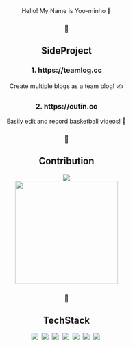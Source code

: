 <div align="center">Hello! My Name is Yoo-minho 👋</div>

<h3 align="center">🚀</h3>
<h2 align="center">SideProject</h2>
<div align="center">
  <h3>1. https://teamlog.cc</h3>
  <div>Create multiple blogs as a team blog! ✍</div>
  
  <h3>2. https://cutin.cc</h3>
  <div>Easily edit and record basketball videos! 🏀</div>
</div>

<h3 align="center">🚀</h3>
<h2 align="center">Contribution</h2>
<div align="center">
  <div>
    <img src="https://img.shields.io/badge/nuxt--seo-black?style=flat-square&logo=nuxtdotjs&logoColor=00DC82"/>
  </div>
  <a href="https://github.com/harlan-zw/nuxt-seo/graphs/contributors">
    <img src="https://contrib.rocks/image?repo=harlan-zw/nuxt-seo" width="240px"/>
  </a>
</div>

<h3 align="center">🚀</h3>
<h2 align="center">TechStack</h2>
<div align="center">
  <img src="https://img.shields.io/badge/postgresql-black?style=flat-square&logo=PostgreSQL&logoColor=4169E1" />&nbsp
  <img src="https://img.shields.io/badge/javascript-black?style=flat-square&logo=javascript&logoColor=F7DF1E" />&nbsp
  <img src="https://img.shields.io/badge/nuxt.js-black?style=flat-square&logo=nuxt.js&logoColor=00DC82" />&nbsp
  <img src="https://img.shields.io/badge/vue.js-black?style=flat-square&logo=vue.js&logoColor=4FC08D" />&nbsp
  <img src="https://img.shields.io/badge/nestjs-black?style=flat-square&logo=nestjs&logoColor=E0234E" />&nbsp
  <img src="https://img.shields.io/badge/prisma-black?style=flat-square&logo=prisma&logoColor=2D3748" />&nbsp
  <img src="https://img.shields.io/badge/git-black?style=flat-square&logo=git&logoColor=F05032" />&nbsp
</div>

<!-- Made with [contrib.rocks](https://contrib.rocks).-->
